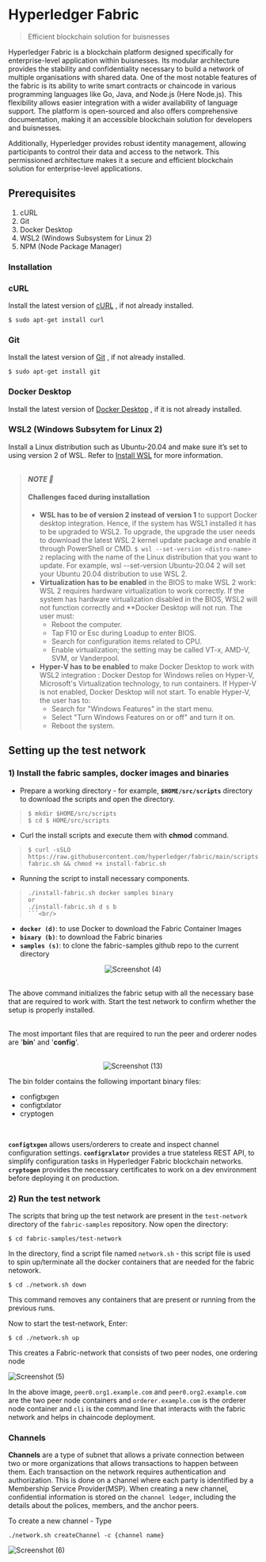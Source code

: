 # Hyperledger Fabric
> Efficient blockchain solution for buisnesses

  Hyperledger Fabric is a blockchain platform designed specifically for enterprise-level application within buisnesses. Its modular architecture provides the stability    and confidentiality necessary to build a network of multiple organisations with shared data. One of the most notable features of the fabric is its ability to write smart contracts or chaincode in various programming languages like Go, Java, and Node.js (Here Node.js). This flexibility allows easier integration with a wider availability of language support. The platform is open-sourced and also offers comprehensive documentation, making it an accessible blockchain solution for developers and buisnesses.
  
  Additionally, Hyperledger provides robust identity management, allowing participants to control their data and access to the network. This permissioned architecture makes it a secure and efficient blockchain solution for enterprise-level applications.
  
  ## Prerequisites
  
  1. cURL
  2. Git
  3. Docker Desktop
  4. WSL2 (Windows Subsystem for Linux 2)
  5. NPM (Node Package Manager)
  
  ### Installation
   <h3>cURL</h3>
   Install the latest version of <a href="https://curl.se/download.html" target="blank">cURL</a> , if not already installed.
   
   ```console
   $ sudo apt-get install curl 
   ```
   
   <h3>Git</h3>
   Install the latest version of <a href="https://git-scm.com/downloads" target="blank">Git</a> , if not already installed.
   
   ```console
   $ sudo apt-get install git 
   ```
   
   <h3>Docker Desktop</h3>
   Install the latest version of <a href="https://docs.docker.com/get-docker/" target="blank">Docker Desktop</a> , if it is not already installed.
   
   <h3>WSL2 (Windows Subsytem for Linux 2)</h3>
   Install a Linux distribution such as Ubuntu-20.04 and make sure it’s set to using version 2 of WSL. Refer to <a href="https://learn.microsoft.com/en-us/windows/wsl/install" target="blank">Install WSL</a> for more information.<br/><br/>
   
   >
   >**_NOTE 📝_**
   ><h4> Challenges faced during installation </h4>
   >
   > * **WSL has to be of version 2 instead of version 1** to support Docker desktop integration. Hence, if the system has WSL1 installed it has to be upgraded to WSL2. To upgrade, the upgrade the user needs to download the latest WSL 2 kernel update package and enable it through PowerShell or CMD.
   > ```$ wsl --set-version <distro-name> 2``` replacing <distro name> with the name of the Linux distribution that you want to update. For example, wsl --set-version Ubuntu-20.04 2 will set your Ubuntu 20.04 distribution to use WSL 2.
   > * **Virtualization has to be enabled** in the BIOS to make WSL 2 work: WSL 2 requires hardware virtualization to work correctly. If the system has hardware virtualization disabled in the BIOS, WSL2 will not function correctly and **Docker Desktop will not run. The user must: 
   >   * Reboot the computer.
   >   * Tap F10 or Esc during Loadup to enter BIOS.
   >   * Search for configuration items related to CPU.
   >   * Enable virtualization; the setting may be called VT-x, AMD-V, SVM, or Vanderpool.
   > * **Hyper-V has to be enabled** to make Docker Desktop to work with WSL2 integration : Docker Destop for Windows relies on Hyper-V, Microsoft's Virtualization technology, to run containers. If Hyper-V is not enabled, Docker Desktop will not start. To enable Hyper-V, the user has to:
   >   * Search for "Windows Features" in the start menu.
   >   * Select "Turn Windows Features on or off" and turn it on.
   >   * Reboot the system.
   
   ## Setting up the test network
   
   <h3> 1) Install the fabric samples, docker images and binaries </h3>
   
   * Prepare a working directory - for example, **```$HOME/src/scripts```** directory to download the scripts and open the directory.
   > ```console
   >$ mkdir $HOME/src/scripts
   >$ cd $ HOME/src/scripts
   >```
   * Curl the install scripts and execute them with **chmod** command.
  
  >```console 
  >$ curl -sSLO https://raw.githubusercontent.com/hyperledger/fabric/main/scripts/install-fabric.sh && chmod +x install-fabric.sh 
  >```
   * Running the script to install necessary components.
  
  >```console
  >./install-fabric.sh docker samples binary
  >or
  >./install-fabric.sh d s b
  >```<br/>
  * **`docker (d)`**: to use Docker to download the Fabric Container Images<br/>
  * **`binary (b)`**: to download the Fabric binaries<br/>
  * **`samples (s)`**: to clone the fabric-samples github repo to the current directory<br/>
  
  <div align=center>
    
  ![Screenshot (4)](https://user-images.githubusercontent.com/129254225/229087729-24e74bb4-ddf7-4c15-a09c-ab56838a3a69.png)
    
  </div>
  <br/>
  The above command initializes the fabric setup with all the necessary base that are required to work with. Start the test network to confirm whether the setup is properly installed.<br/><br/>
  
  The most important files that are required to run the peer and orderer nodes are '**bin**' and '**config**'. <br/><br/>
  <div align=center>
  
  ![Screenshot (13)](https://user-images.githubusercontent.com/129254225/230036745-d0783a90-4297-49ba-8120-8ae4cc8dbe71.png)
  
  </div>
  
  The bin folder contains the following important binary files:
  * configtxgen  
  * configtxlator  
  * cryptogen  
  <br/>
  
  **`configtxgen`** allows users/orderers to create and inspect channel configuration settings. 
  **`configrxlator`**  provides a true stateless REST API, to simplify configuration tasks in Hyperledger Fabric blockchain networks. 
  **`cryptogen`** provides the necessary certificates to work on a dev environment before deploying it on production. 
  
  <h3> 2) Run the test network </h3>
  
  The scripts that bring up the test network are present in the `test-network` directory of the `fabric-samples` repository. Now open the directory:
  
  ```console
  $ cd fabric-samples/test-network
  ```
  In the directory, find a script file named `network.sh` - this script file is used to spin up/terminate all the docker containers that are needed for the fabric netowork.
  
  ```console
  $ cd ./network.sh down
  ```
  This command removes any containers that are present or running from the previous runs.
  
  Now to start the test-network, Enter:
  
  ```console
  $ cd ./network.sh up
  ```
  This creates a Fabric-network that consists of two peer nodes, one ordering node
  
  ![Screenshot (5)](https://user-images.githubusercontent.com/129254225/229087740-2aa3d9cb-c514-4a61-85cb-cf64c0f9b285.png)
  
  In the above image, `peer0.org1.example.com` and `peer0.org2.example.com` are the two peer node containers and `orderer.example.com` is the orderer node container and `cli` is the command line that interacts with the fabric network and helps in chaincode deployment.
  
  <h3>Channels</h3> 
  
  **Channels** are a type of subnet that allows a private connection between two or more organizations that allows transactions to happen between them. Each transaction on the network requires authentication and authorization. This is done on a channel where each party is identified by a Membership Service Provider(MSP).
  When creating a new channel, confidential information is stored on the `channel ledger`, including the details about the polices, members, and the anchor peers.
  
  To create a new channel - Type 
  ```console
  ./network.sh createChannel -c {channel name}
  ```
  
  ![Screenshot (6)](https://user-images.githubusercontent.com/129254225/229087745-f7f21bb7-c1ca-4782-8592-0784154c5739.png)
  
  
  
  
  
  

  
  
  
  
  
  
  
  
  
   
    
   
  
  
  
  
  
